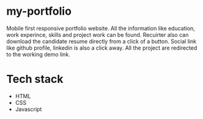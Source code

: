# my-portfolio

Mobile first responsive portfolio website. 
All the information like education, work experince, skills and project work can be found.
Recuirter also can download the candidate resume directly from a click of a button.
Social link like github profile, linkedin is also a click away.
All the project are redirected to the working demo link.

# Tech stack
- HTML
- CSS
- Javascript
